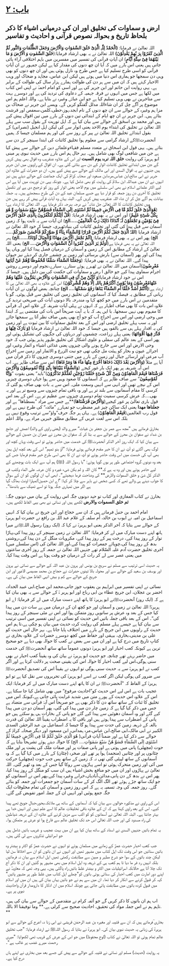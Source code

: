 # **<u> باب: ۲</u>**

## **ارض و سماوات کی تخلیق اور ان کی درمیانی اشیاء کا ذکر بلحاظ تاریخ و بحوالہ نصوص قرآنی و احادیث و تفاسیر**

اللہ تعالیٰ نے فرمایا: **(الْحَمْدُ لِلّٰہِ الَّذِیْ خَلَقَ السَّمٰوَاتِ وَالْاَرْضَ وَجَعَلَ الظُّلُمَاتِ وَالنُّور ثُمَّ الَّذِينَ كَفَرُوْا بِرَ بٌھِمْ يَعْدِلُوْنَ)** اللہ تعالیٰ نے یہ بھی ارشاد فرمایا:(**خَلَقَ السَّمٰوتِ وَ الْاَرْضَ وَ مَا بَیْنَهُمَا فِیْ سِتَّةِ اَیَّامٍ**)  ان آیاتِ قرآنی کی تفسیر میں مفسرین میں باہم اختلافی آراء پائی جاتی ہیں یعنی اس بارے میں کہ آیا ان چھ دنوں کی مقدار کیا ہے لیکن جمہور نے ان آیاتِ قرآنی کو اسی طرح تسلیم کیا ہے جس طرح وہ نازل ہوئی ہیں اور ان چھ دنوں کو بھی وہی دن سمجھا جو ہماری اس دنیا میں ہوتے ہیں لیکن ابن عباس، مجاہد و ضحاک اور وہب الاحبار کہتے ہیں کہ ان میں سے ہر دن کی طوالت ہمارے ہزار سال کی طوالت کے برابر ہے۔ یہی روایت ابن حاتم اور ابن جریر کی ہے اور اسی کو امام احمدؒ نے اپنی اس کتاب میں لکھا ہے جس میں انہوں نے فرقہ جہمیہ کے دعاوی کی تردید کی ہے اور دوسرے بہت سے متاخرین نے بھی وہی تسلیم کیا ہے جو ابن عباسؓ وغیرہ نے بتایا ہے۔ واللہ اعلم ہم اس موضوع پر آگے چل کر ان شاءاللہ مدلل گفتگو کریں گے۔ ویسے ابن جریر نے ضحاک بن مزا ہم وغیرہ کے حوالے سے ان چھ دنوں کے نام ابجد،ہوز،حطی،کلمن،سعفص اور قرشت بتائے ہیں۔ ابن جریر نے ان چھ ایام کے ابتدائی تین دنوں کے بارے میں تین اقوال پیش کیے ہیں اور محمد بن اسحٰق کے حوالے سے بیان کیا ہے کہ اہل توریت کے بقول سب سے پہلے اللہ تعالیٰ نے تخلیق کی ابتداء یوم الاحد یعنی اتوار سے کی لیکن اہل انجیل (نصرانی) کے بقول ابتدائے تخلیق اللہ تعالیٰ نے پیر کے روز سے کی اور ہم مسلمان جیسا کہ ہمیں آنحضرتﷺکے ارشاد گرامی سے معلوم ہوا تخلیق کائنات کی ابتدا سینچر کے دن سے بتاتے ہیں۔ یہی قول ابن اسحاق نے متعدد مسلم فقہاءوعلمائے دین کے حوالے سے پیش کیا ہے جن میں شافعی لوگ بھی شامل ہیں۔ بہر حال ہم اس بارے میں حدیث نبوی پر مبنی ابو ہریرہؓ کی روایت **خلق اللہ تربۃ یوم السبت** اور اس کے علاوہ عنقریب وہ اقوال بھی پیش کریں گے جن میں ابتدائے تخلیق کائنات اتوار کے دن سے بتائی گئی ہے۔ ان اقوال کے راویوں میں ابن جریر ہیں جنہوں نے یہ اقوال السدی اور ابی مالک کے حوالے سے پیش کیے ہیں۔ ان دو حضرات کے علاوہ ابن جریر نے ابی صالح،ابن عباس،مرہ،ابن مسعود اور صحابہ کرامؓ کی ایک جماعت کے حوالے دیئے ہیں نیز انہوں نے ان میں عبداللہ ابن سلامؓ کی روایت کو بھی شامل کیا ہے۔ چونکہ یہی دن توریت میں آیا ہے اس لیے اکثر علمائے اسلام نے بھی اس سلسلے میں یوم الاحد یعنی اتوار کے روز کو ترجیح دی ہے اور تکمیل تخلیق کا آخری دن روز جمعہ کو قرار دیا ہے جسے مسلمان عید کے دن کی طرح سمجھتے ہیں۔ یہ جملہ بیانات ہم آگے چل کر ان شاء اللہ عنقریب پیش کریں گے۔ البتہ یہاں وہ آیاتِ قرآنی پیش کر رہے ہیں جن میں تخلیق کائنات کا اللہ تعالیٰ جل شانہ‘ نے درجہ بدرجہ ذکر فرمایا ہے۔ اللہ تعالیٰ کا ارشاد ہے:(**ھُوَالَّذِیْ خَلَقَ لَکُمْ مَّا فِی الْأَرْضِ جَمِیعًا ثُمَّ اسْتَوٰی اِلَی السَّمَآءِ فَسَوَّھُنَّ سَبْعَ سَمٰوَاتٍ وَّ ھُوَ بِکُلٌ شَیْءٍ عَلِیمٌ**) اور اس نے یہ بھی ارشاد فرمایا: (**قُلْ اَئِنَّکُمْ لَتَکْفُرُونَ بِالَّذِی خَلَقَ الْاَرْضَ فِیْ یَوْمَیْنِ وَ تَجْعَلُوْنَ لَہٗ اَنْدَادًا ذَالِکَ رَبُّ الْعَالَمِیْنَ.....الخ**) ان آیات سے یہ ثابت ہوا کہ زمین آسمان سے قبل پیدا کی گئی اور تخلیق کائنات کی بنیادٹھہری، جیسا کہ خود اللہ تعالیٰ نے ارشاد فرمایا (**اللہُ الَّذِیْ جَعَلَ لَکُمُ الْاَرْضَ قَرَارًا وَّالسَّمَآءَ بِنَآءً وَّ صَوَّرَکُمْ فَأَحْسَنَ صُوَرَکُمْ..... الخ**) پھر اس نے یہ بھی ارشاد فرمایا: **(اَلَمْ نَجْعَلِ الْأَرْضَ مِھَادًا وَّالْجِبَالَ اَوْتَادًا......الخ)** پھر اللہ تعالیٰ نے یہ بھی فرمایا ہے(**أَوَلَمْ یَرَ الَّذِینََ  کَفَرُوا أَنَّ السَّمٰوَاتِ وَالْاَرْضَ.... الخ**) یعنی اللہ تعالیٰ کے ارشاد کے مطابق اس کے زمین و آسمان کے درمیان فصل پیدا کیا اور وہاں ہوا پیدا کی اور پھر (آسمان سے) بارش برسائی اور زمین پر چشمے جاری کر دیئے نیز حیوان پیدا کیے۔ اللہ تعالیٰ نے یہ بھی فرمایا: (**وَجَعَلْنَا السَّمَآءَ سَقْفًا مَّحْفُوظًا وَّھُمْ عَنْ آیَاتِھَا مُعْرِضُونَ**)آسمان میں اللہ تعالیٰ نے ٹھہرے ہوئے ستارے، سیارے،نجوم اور دوسرے روشن اجرام سماوی پیدا کیے جو خالق ا رض و سماوات کی حکمت کی بین دلیل ہیں۔ جیسا کہ اس نے خود ارشاد فرمایا(**وَ کَاَیٌنْ مِنْ آیَۃٍ فِی السَّمٰوَاتِ وَالْاَرْضِ یَمُرُّونَ عَلَیْھَا وَھُمْ عَنْھَامُعْرِضُوْنَ وَمَا یُوْمِنُ اَکْثَرُھُمْ بِاللہِ اِلَّا وَھُمْ مُّشْرِکُوْنَ**) اس کے علاوہ یہ بھی اللہ تعالیٰ ہی کا ارشاد ہے:**(أَاَنْتُمْ اَشَدُّ خَلْقًا أَمِ السَّمَآءُ بَنَاھَا رَفَعَ سَمْکَھَا.... الخ)** چنانچہ بعض لوگوں نے ان آیات ربانی کے مطابق یہ فیصلہ کیا کہ آسمانوں کی تخلیق زمین کی تخلیق سے قبل ہوئی۔ گو یا متقدمین نے اس بارے میں جو کچھ کہا وہ مندرجہ بالا دونوں آیات کی صریحی تردید کے علاوہ اس بات کا بھی صاف اظہار ہے کہ انہوں نے پہلی آیات شریفہ کے علاوہ اس آیہ قرآنی کا مفہوم بھی نہیں سمجھا۔ با ایں ہمہ کہ با یہ آیت صریحاً اس بات کی مقتضی ہے کہ ابتدا میں وحی ارضی اور اس سے اخراجِ آب کو جو آج بھی ہمیں صاف نظر آتا ہے سمجھا جائے اور یہ سب پہلے تخلیق ارضی اور اس کے بعد تخلیق سماوات کا بین ثبوت ہے اور زمین کی یہ اقدار پہلے ہی سے بالقوہ ہیں جیسا کہ خود اللہ تعالیٰ نے ارشاد فرمایا **(وَ بَارَکَ فِیْھَا وَ قَدَّرَ فِیھَا اَقْوَاتَھَا**) یعنی پہلے زراعت، چشموں اور دریاؤں کی جگہوں کی تشکیل ہوئی اور پھر اسی کے بعد عالم کی سفلی و علوی اشکال کی تخلیق ظہور پذیر ہوئی جب کہ خود وحی الارض اور اس سے خارج ہونے والی چیزوں یعنی غذائی اشیاء و اثمار وغیرہ اور اجرائے عیون و بحار کو ہیئت مل چکی تھی جو نبت الزرع و الاثمار اور زمین سے اخراجِ آب مرعی اور ارسائے جبال اور زمین کے بارے میں جتنی دوسری چیزوں کا ذکر قرآن میں آیا ہے مثلاً **(وَالْاَرْضَ بَعْدَ ذَالِکَ دَحَاھَا اَخْرَجَ مِنْھَا مَآءَ ھَا وَمَرْعَاھَا)** اس سے صاف ظاہر ہے۔ اب اس آیہ شریفہ پر پھر ایک بار غور کیجے (**وَالسَّمَآءَ بَنَیْنَاھَا بِاَیْدِ وَّاِنَّا لَمُوسِعُوْنَ وَالْاَرْضَ فَرَشْنَاھَا فَنِعْمَ الْمَاھِدُوْنَ وَمِنْ کُلٌ شَیْءٍ خَلَقْنَا زَوْجَیْنِ لَعَلَّکُمْ تَذَکَّرُوْنَ**)”باید“ یعنی بقوت ”**وَاِنَّا لَمُوْسِعُونَ**“ سے صاف ظاہر ہے کہ آسمانوں کا صعود وہیں سے ہوا جہاں دوسری چیزیں اس کے نیچے تھیں اور انہی سے انہیں وسعت ملی۔ اس سے یہ بات بھی صاف ہو گئی کہ کرسی کا مقام آسمانوں سے بلند تر ہے اور وہ باقی تمام چیزوں سے وسیع تر ہے اور یہ بھی....کہ عرش کرسی سمیت تمام دوسری چیزوں سے عظیم تر ہے۔ اس کے بعد اس قول باری تعالیٰ پر غور کیجیے(**وَالْاَرْضَ فَرَشْنَاھَا**)**ہے جس سے مراد ”بسطناھا“ ہے اور **جعلناھا مھدا** یعنی ایک ساکن چیز غیر مضطرب جو تمہارے ”مائدہ“ کی طرح نہیں ہے اور قول رب العالمین(**فَنِعْمَ الْمَاھِدُوْنَ**) ہے۔ یہاں ہر جگہ حرف”واؤ“سے ترتیب وقوع نہیں ہے بلکہ اس سے لغت عربی کے مطابق مطلق خبریں مراد ہے۔ واللہ اعلم

بخاریؒ فرماتے ہیں ”مجھ سے عمر بن جعفر بن غیاث“ میرے والد (یعنی راوی کے والد) اعمش اور جامع بن شداد نے صفوان بن محرز کے حوالے سے یہ بتا کر کہ صفوان بن محرز نے عمران بن حصین کے حوالے سے بیان کیا کہ ایک روز آخر الذکر آنحضرتﷺ کی خدمت میں حاضر ہوئے تو اسی وقت وہاں کچھ اور لوگ بھی آگئے تو آپؐ نے ان کا خیر مقدم فرماتے ہوئے فرمایا: ”آؤ بنو تمیم“ اس کے بعد کچھ اہل یمن بھی آپ کی خدمت میں اس وقت حاضر ہوئے تو آپؐ نے ان کا بھی اسی طرح خیر مقدم فرمایا جس کے بعد وہ دونوں گروہ اجتماعی طور پر یوں گویا ہوئے: ”یا رسول اللہ (ﷺ) ہم آپ سے ایک بات پوچھنے کے لیے حاضر ہوئے ہیں اور وہ یہ ہے کہ** کان اللہ و لم یکن شیء غیرہ و کان عرشہ علی الماء وکتب فی الذکر کل شیٔ و خلق السموات والارض** کی وضاحت فرما دیجیئے“۔ ابھی آپ ان لوگوں کو ان کے سوال کا جواب دینے ہی والے تھے کہ کسی شخص نے باہر سے چلا کر کہا: ”اے ابن حصین!تمہارا اونٹ بھاگ گیا ہے اگر میں تمہاری جگہ ہوتا تو اسے ٹھیک سے باندھتا“۔

بخاریؒ نے کتاب المغازی اور کتاب تو حید دونوں جگہ اس روایت کے بیان میں دونوں جگہ: **ثم خلق السموات والارض** لکھے ہیں اور نسائی نے بھی یہی الفاظ لکھے ہیں۔

امام احمد بن حنبلؒ فرماتے ہیں کہ ان سے حجاج اور ابن جریج نے بیان کیا کہ انہیں اسماعیل بن امیہ نے ایوب بن خالد، اُم سلمہ کے غلام عبد اللہ بن رافع نے حضرت ابو ہریرہؓ کے حوالے سے بتایا کہ آخر الذکر یعنی ابو ہریرہؓ نے کہا کہ (ایک روز) رسول اللہﷺنے میرا ہاتھ اپنے دست مبارک میں لے کر فرمایا: ”اللہ تعالیٰ نے زمین سینچر کے روز پیدا کی،پہاڑا توار کے روز پیدا کیے، درخت پیر کے روز پیدا کیے، مکروہات منگل کے دن پیدا کیے،روشنی بدھ کے روز پیدا کی،چوپائے جمعرات کو پیدا کیے،اور اللہ تعالیٰ کی (اس سلسلے میں) آخری تخلیق حضرت آدم علیہ السّلام تھے جنہیں اللہ تعالیٰ نے جمعہ کے روز آخری ساعتوں میں یعنی عصر سے لے کر رات کے درمیان جو وقت ہوتا ہے اس وقت پیدا کیا۔ 

یہ حدیث اسی ترتیب سے مسلم نے سریج بن یونس اور ہرون بن عبد اللہ کے حوالے سے نسائی نے ہرون اور یوسف بن سعید کے حوالے سے اور محولہ بالا تینوں حضرات نے حجاج بن محمد مصیصی الاعور اور ابن جریج کے حوالے سے کم و بیش انہی الفاظ میں بیان کی ہے۔

 نسائی نے اپنی تفسیر میں ابراہیم بن یعقوب جوز جانی،محمد ابن صباح،ابی عبید الحداد، اخضر بن عجلان، ابن جریج عطاء بن ابی رباح اور ابو ہریر ہؓ کے حوالے سے یہ بھی بیان کیا ہے کہ (ایک روز) آنحضرتﷺنے ابو ہریرہؓ کا ہاتھ اپنے دست مبارک میں لے کر فرمایا: اے ابو ہریرہؓ! اللہ تعالیٰ نے زمین و آسمان اور جو کچھ ان کے درمیان میں ہے سات دن میں پیدا کیا جس کے بعد وہ عرش پر ساتویں روز متمکن ہوا اور اس نے مٹی سینچر کے روز پیدا کی“۔ اس کے بعد باقی جملہ باتیں اس حدیث کو نسائی نے اپنی تفسیر میں اسی ترتیب سے بیان کیا ہے جیسے پہلے مسلم کی روایت کردہ حدیث میں بیان ہو چکی ہے،تا ہم اس حدیث کے راویوں میں ابن جریج کے بارے میں اختلاف پایا جاتا ہے۔ بہر حال اس حدیث کو علی بن مدینی،بخاری، بیہقی اور حفاظ میں کچھ دوسرے حضرات کے علاوہ بخاری نے کتابِ تاریخ میں درج کیا ہے اور ان میں سے بعض نے کعب کا حوالہ بھی دیا ہے جو صحیح ترین ہے کیونکہ کعب احبار اور ابو ہریرہؓ  دونوں عموماً ساتھ ساتھ آنحضرتﷺ کی خدمت میں حاضر رہتے تھے چنانچہ جو حدیث ابو ہریرہؓ نے بیان کی وہ یقیناً کعب احبار نے بھی سنی ہوگی،اس لیے کعب احبار کا حوالہ اس کی یقینی صحت پر دلالت کرتا ہے اور اگر کعب نے ابو ہریرہؓ سے یہ حدیث سنی ہوگی تو انہوں نے یقیناً اس کی تصدیق آنحضرتﷺ  سے ضرور کی ہوگی لیکن اگر کعب نے اسے ابو ہریرہؓ کی تحریروں سے نقل کیا ہے تو ابو ہریرہؓ کے الفاظ کہ "آنحضرتﷺ  نے ان کا ہاتھ اپنے دست مبارک میں لے کر فرمایا: ایک عجیب بات ہے اس لیے اس حدیث کو”احادیث مرفوع“ میں بھی شامل کیا جا سکتا ہے۔ اس کے علاوہ اس حدیث کے پورے متن میں شدید غرابت پائی جاتی ہے،کیونکہ اس میں تخلیق کا ئنات کے ساتھ ساتھ دن کا ذکر بھی ہے جو صریحاً اس آیۂ قرآنی سے متضاد ہے جس میں ذکر کیا گیا ہے کہ زمین چار دن میں پیدا کی گئی، پھر آسمان دو دن میں پیدا کیے گئے اور وہ آسمان دھوئیں سے پیدا کیے گئے جو پانی کے بخارات ہی ہو سکتے ہیں جو پانی کے اضطراب سے پیدا ہوتے ہیں اور باقی کا یہ اضطراب یقیناً اللہ تعالیٰ کی قدرت بالغہ کے ذریعہ زمین کی حدت سے پیدا ہو گا جیسا کہ اسماعیل بن عبد الرحمٰن السدی الکبیر نے ابی مالک،ابی صالح،ابن عباس،مرہ ہمدانی، ابن مسعود اور دیگر صحابہ کرامؓ کے حوالے سے ذکر کیا ہے اور ضمناً آیاتِ قرآنی( ھُوَ الَّذِی خَلَقَ لَکُمْ مَّا فِی الْاَرْضِ جَمِیعًا ثُمَّ اسْتَوٰی اِلَی السَّمَآءِ فَسَوَّ ھُنَّ سَبْعَ سَمٰوَاتِ.... الخ) کا حوالہ دیتے ہوئے تشریحاً بتایا ہے کہ حوت (مچھلی) پانی میں ہوتی ہے اور پانی صفات پر اور صفات ملک کی پشت پر اور ملک چٹانوں پر اور چٹانیں (منجمد) ہوا پر تھے اور صخرہ (چٹان) کے بارے میں کہا گیا ہے کہ وہ آسمانوں کے ساتھ لپیٹی گئی تھی نہ کہ زمین کے ساتھ پس جب حوت (مچھلی) حرکت میں آئی اور زمین متحرک ہوئی تو اسے پہاڑوں سے روکا گیا جس کے بعد وہ ٹھہر گئی۔ اللہ تعالیٰ نے پہاڑوں اور ان میں جو منافع بخش اشیاء ہیں ان سب کو منگل کے روز پیدا کیا، پھر اس نے بدھ کے دن پانی،مدائن،آبادیاں،خرابے وغیرہ پیدا کیے،پھر اس نے آسمانوں کو جو ایک ساتھ جڑے ہوئے تھے الگ الگ کر کے سات آسمان جو جمعرات اور جمعہ کو بنائے گئے۔ روز جمعہ کی وجہ تسمیہ یہ ہے کہ اس روز زمین و آسمان کی تمام مخلوقات ایک جگہ جمع ہوئیں اور انہیں ان کے جملہ امور تفویض کیے گئے۔

اس کے راوی نے مذکورہ حوالوں سے بیان کیا کہ آسمانوں کے ساتھ ہی ملائکہ،بحور،جبال جویخ تھے پیدا کیے۔ اس کے بعد راوی کہتا ہے کہ ان کے علاوہ باقی تخلیقاتِ عالم کا اسے علم نہیں اور انہیں خدا ہی بہتر جانتا ہے۔ البتہ اللہ تعالیٰ نے آسمانوں کو کو اکب سے مزین کرنے کے علاوہ ان کے ذریعہ شیاطین کی راہ مسدود کی اور جب اللہ تعالیٰ اس حد تک تخلیق عالم سے فارغ ہوا تو عرش پر متمکن ہوا۔

یہ تمام باتیں جنہیں السدی نے اسناد کے ساتھ بیان کیا ہے ان میں بہت عجیب و غریب باتیں شامل ہیں جو اسرائیلی تذکروں سے لی گئی ہیں۔

جب کعب احبار حضرت عمرؓ کے زمانے میں مسلمان ہوئے تو انہوں نے حضرت عمرؓ کو اکثر و بیشتر وہ باتیں سنائیں جو اس وقت تک اہل کتاب میں مشہور تھیں اور انہوں نے ان باتوں کو ان سے اخلاقاً سن لیا لیکن چند باتوں کے سوا جو شرع مطہر و مبین سے مطابقت رکھتی تھیں اہل اسلام سے بیان نہ فرمائیں بلکہ انہیں رد فر ما دیا تا ہم کعب ہی کے ذریعہ وہ اہل اسلام میں بھی مشہور ہو گئیں اور ان کا ذکر آج تک چلا آتا ہے حالانکہ اسرائیلیات میں اکثر و بیشتر غلط باتیں راہ پاگئی ہیں۔ یہی وجہ تھی کہ معاویہؓ نے اپنے دوِر امارت میں کعب احبار کی سنائی ہوئی باتوں کو"چھلے اہل کتاب میں غلط طور پر مشہور پائیں" کہہ کر قبول کرنے سے انکار کر دیا تھا۔ ان میں سے ہم نے جو باتیں یہاں بیان کی ہیں ان میں اور اسلام میں قبول کردہ باتوں میں مطابقت پائی جاتی ہے چونکہ اسلام میں ان اذکار کا دارومدار قرآن واحادیث نبوی پر ہے۔

اب ہم ان باتوں کا ذکر کریں گے جو آئمہ کرام نے متقدمین کے حوالے سے بیان کی ہیں، تاہم ہم نے اس جملہ مواد کی تحقیق، احادیث صحیح سے کرلی ہے۔** وما توفیقنا الا باللہ. **

بخاری ؒفرماتے ہیں کہ ان سے قتیبہ اور مغیرہ بن عبد الرحمٰن قریشی نے ابی زنا د، اعرج کے حوالے سے ابو ہریرہؓ کی زبانی یہ حدیث نبوی بیان کی۔ ابو ہریرہؓ نے بتایا کہ رسول اللہﷺ نے ارشاد فرمایا: ”جب تخلیق عالم تمام ہوئی تو اللہ تعالیٰ نے کتاب (لوحِ محفوظ) میں جو اس کے عرش کے قریب تھی لکھوایا: "میری رحمت میرے غضب پر غالب ہے"۔

یہ روایت (حدیث) مسلم اور نسائی نے قتیبہ کے حوالے سے پیش کی جسے بعد میں بخاری نے اپنے ہاں درج کیا ہے۔